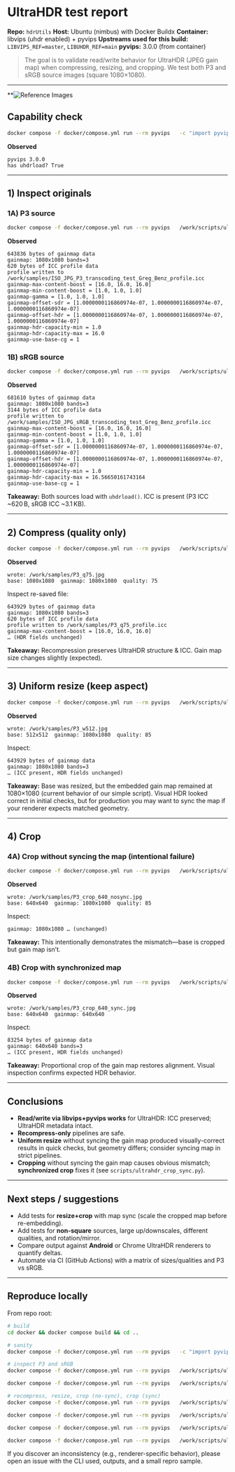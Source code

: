 # UltraHDR test report

**Repo:** `hdrUtils`
**Host:** Ubuntu (nimbus) with Docker Buildx
**Container:** libvips (uhdr enabled) + pyvips
**Upstreams used for this build:** `LIBVIPS_REF=master`, `LIBUHDR_REF=main`
**pyvips:** 3.0.0 (from container)

> The goal is to validate read/write behavior for UltraHDR (JPEG gain map) when compressing, resizing, and cropping. We test both P3 and sRGB source images (square 1080×1080).

---
**![Reference Images](samples/ISO_JPG_P3_transcoding_test_Greg_Benz.jpg)
## Capability check

```bash
docker compose -f docker/compose.yml run --rm pyvips   -c "import pyvips as v; print('pyvips', v.__version__); print('has uhdrload?', hasattr(v.Image,'uhdrload'))"
```
**Observed**
```
pyvips 3.0.0
has uhdrload? True
```

---

## 1) Inspect originals

### 1A) P3 source

```bash
docker compose -f docker/compose.yml run --rm pyvips   /work/scripts/ultrahdr_inspect.py   /work/samples/ISO_JPG_P3_transcoding_test_Greg_Benz.jpg   /work/samples/ISO_JPG_P3_transcoding_test_Greg_Benz_profile.icc
```
**Observed**
```
643836 bytes of gainmap data
gainmap: 1080x1080 bands=3
620 bytes of ICC profile data
profile written to /work/samples/ISO_JPG_P3_transcoding_test_Greg_Benz_profile.icc
gainmap-max-content-boost = [16.0, 16.0, 16.0]
gainmap-min-content-boost = [1.0, 1.0, 1.0]
gainmap-gamma = [1.0, 1.0, 1.0]
gainmap-offset-sdr = [1.0000000116860974e-07, 1.0000000116860974e-07, 1.0000000116860974e-07]
gainmap-offset-hdr = [1.0000000116860974e-07, 1.0000000116860974e-07, 1.0000000116860974e-07]
gainmap-hdr-capacity-min = 1.0
gainmap-hdr-capacity-max = 16.0
gainmap-use-base-cg = 1
```

### 1B) sRGB source

```bash
docker compose -f docker/compose.yml run --rm pyvips   /work/scripts/ultrahdr_inspect.py   /work/samples/ISO_JPG_sRGB_transcoding_test_Greg_Benz.jpg   /work/samples/ISO_JPG_sRGB_transcoding_test_Greg_Benz_profile.icc
```
**Observed**
```
681610 bytes of gainmap data
gainmap: 1080x1080 bands=3
3144 bytes of ICC profile data
profile written to /work/samples/ISO_JPG_sRGB_transcoding_test_Greg_Benz_profile.icc
gainmap-max-content-boost = [16.0, 16.0, 16.0]
gainmap-min-content-boost = [1.0, 1.0, 1.0]
gainmap-gamma = [1.0, 1.0, 1.0]
gainmap-offset-sdr = [1.0000000116860974e-07, 1.0000000116860974e-07, 1.0000000116860974e-07]
gainmap-offset-hdr = [1.0000000116860974e-07, 1.0000000116860974e-07, 1.0000000116860974e-07]
gainmap-hdr-capacity-min = 1.0
gainmap-hdr-capacity-max = 16.56650161743164
gainmap-use-base-cg = 1
```

**Takeaway:** Both sources load with `uhdrload()`. ICC is present (P3 ICC ~620 B, sRGB ICC ~3.1 KB).

---

## 2) Compress (quality only)

```bash
docker compose -f docker/compose.yml run --rm pyvips   /work/scripts/ultrahdr_ops.py   /work/samples/ISO_JPG_P3_transcoding_test_Greg_Benz.jpg   /work/samples/P3_q75.jpg   -q 75
```
**Observed**
```
wrote: /work/samples/P3_q75.jpg
base: 1080x1080  gainmap: 1080x1080  quality: 75
```

Inspect re-saved file:
```
643929 bytes of gainmap data
gainmap: 1080x1080 bands=3
620 bytes of ICC profile data
profile written to /work/samples/P3_q75_profile.icc
gainmap-max-content-boost = [16.0, 16.0, 16.0]
… (HDR fields unchanged)
```

**Takeaway:** Recompression preserves UltraHDR structure & ICC. Gain map size changes slightly (expected).

---

## 3) Uniform resize (keep aspect)

```bash
docker compose -f docker/compose.yml run --rm pyvips   /work/scripts/ultrahdr_ops.py   /work/samples/ISO_JPG_P3_transcoding_test_Greg_Benz.jpg   /work/samples/P3_w512.jpg   --width 512 -q 85
```
**Observed**
```
wrote: /work/samples/P3_w512.jpg
base: 512x512  gainmap: 1080x1080  quality: 85
```

Inspect:
```
643929 bytes of gainmap data
gainmap: 1080x1080 bands=3
… (ICC present, HDR fields unchanged)
```

**Takeaway:** Base was resized, but the embedded gain map remained at 1080×1080 (current behavior of our simple script). Visual HDR looked correct in initial checks, but for production you may want to sync the map if your renderer expects matched geometry.

---

## 4) Crop

### 4A) Crop **without** syncing the map (intentional failure)

```bash
docker compose -f docker/compose.yml run --rm pyvips   /work/scripts/ultrahdr_ops.py   /work/samples/ISO_JPG_P3_transcoding_test_Greg_Benz.jpg   /work/samples/P3_crop_640_nosync.jpg   --crop 220 220 640 640 -q 85
```
**Observed**
```
wrote: /work/samples/P3_crop_640_nosync.jpg
base: 640x640  gainmap: 1080x1080  quality: 85
```
Inspect:
```
gainmap: 1080x1080 … (unchanged)
```

**Takeaway:** This intentionally demonstrates the mismatch—base is cropped but gain map isn’t.

### 4B) Crop **with** synchronized map

```bash
docker compose -f docker/compose.yml run --rm pyvips   /work/scripts/ultrahdr_crop_sync.py   /work/samples/ISO_JPG_P3_transcoding_test_Greg_Benz.jpg   /work/samples/P3_crop_640_sync.jpg   --crop 220 220 640 640 -q 85
```
**Observed**
```
wrote: /work/samples/P3_crop_640_sync.jpg
base: 640x640  gainmap: 640x640
```
Inspect:
```
83254 bytes of gainmap data
gainmap: 640x640 bands=3
… (ICC present, HDR fields unchanged)
```

**Takeaway:** Proportional crop of the gain map restores alignment. Visual inspection confirms expected HDR behavior.

---

## Conclusions

- **Read/write via libvips+pyvips works** for UltraHDR: ICC preserved; UltraHDR metadata intact.
- **Recompress-only** pipelines are safe.
- **Uniform resize** without syncing the gain map produced visually-correct results in quick checks, but geometry differs; consider syncing map in strict pipelines.
- **Cropping** without syncing the gain map causes obvious mismatch; **synchronized crop** fixes it (see `scripts/ultrahdr_crop_sync.py`).

---

## Next steps / suggestions

- Add tests for **resize+crop** with map sync (scale the cropped map before re-embedding).
- Add tests for **non-square** sources, large up/downscales, different qualities, and rotation/mirror.
- Compare output against **Android** or Chrome UltraHDR renderers to quantify deltas.
- Automate via CI (GitHub Actions) with a matrix of sizes/qualities and P3 vs sRGB.

---

## Reproduce locally

From repo root:

```bash
# build
cd docker && docker compose build && cd ..

# sanity
docker compose -f docker/compose.yml run --rm pyvips   -c "import pyvips as v; print('pyvips', v.__version__); print('has uhdrload?', hasattr(v.Image,'uhdrload'))"

# inspect P3 and sRGB
docker compose -f docker/compose.yml run --rm pyvips   /work/scripts/ultrahdr_inspect.py   /work/samples/ISO_JPG_P3_transcoding_test_Greg_Benz.jpg   /work/samples/ISO_JPG_P3_transcoding_test_Greg_Benz_profile.icc

docker compose -f docker/compose.yml run --rm pyvips   /work/scripts/ultrahdr_inspect.py   /work/samples/ISO_JPG_sRGB_transcoding_test_Greg_Benz.jpg   /work/samples/ISO_JPG_sRGB_transcoding_test_Greg_Benz_profile.icc

# recompress, resize, crop (no-sync), crop (sync)
docker compose -f docker/compose.yml run --rm pyvips   /work/scripts/ultrahdr_ops.py   /work/samples/ISO_JPG_P3_transcoding_test_Greg_Benz.jpg   /work/samples/P3_q75.jpg -q 75

docker compose -f docker/compose.yml run --rm pyvips   /work/scripts/ultrahdr_ops.py   /work/samples/ISO_JPG_P3_transcoding_test_Greg_Benz.jpg   /work/samples/P3_w512.jpg --width 512 -q 85

docker compose -f docker/compose.yml run --rm pyvips   /work/scripts/ultrahdr_ops.py   /work/samples/ISO_JPG_P3_transcoding_test_Greg_Benz.jpg   /work/samples/P3_crop_640_nosync.jpg --crop 220 220 640 640 -q 85

docker compose -f docker/compose.yml run --rm pyvips   /work/scripts/ultrahdr_crop_sync.py   /work/samples/ISO_JPG_P3_transcoding_test_Greg_Benz.jpg   /work/samples/P3_crop_640_sync.jpg --crop 220 220 640 640 -q 85
```

If you discover an inconsistency (e.g., renderer-specific behavior), please open an issue with the CLI used, outputs, and a small repro sample.
